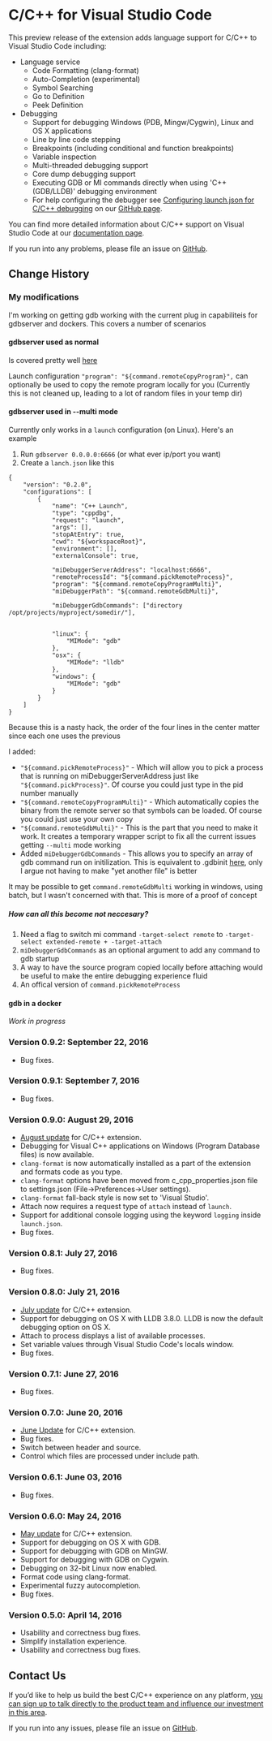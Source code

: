 # C/C++ for Visual Studio Code
This preview release of the extension adds language support for C/C++ to Visual Studio Code including:
* Language service 
  * Code Formatting (clang-format)
  * Auto-Completion (experimental)
  * Symbol Searching
  * Go to Definition
  * Peek Definition
* Debugging  
  * Support for debugging Windows (PDB, Mingw/Cygwin), Linux and OS X applications 
  * Line by line code stepping
  * Breakpoints (including conditional and function breakpoints)
  * Variable inspection
  * Multi-threaded debugging support
  * Core dump debugging support
  * Executing GDB or MI commands directly when using 'C++ (GDB/LLDB)' debugging environment
  * For help configuring the debugger see [Configuring launch.json for C/C++ debugging](https://github.com/Microsoft/vscode-cpptools/blob/master/launch.md) 
    on our [GitHub page](https://github.com/Microsoft/vscode-cpptools).

You can find more detailed information about C/C++ support on Visual Studio Code at our [documentation page](http://code.visualstudio.com/docs/languages/cpp).

If you run into any problems, please file an issue on [GitHub](https://github.com/Microsoft/vscode-cpptools/issues).

## Change History
### My modifications ###

I'm working on getting gdb working with the current plug in capabiliteis for gdbserver and dockers. This covers a number of scenarios

#### gdbserver used as normal ####

Is covered pretty well [here](https://github.com/Microsoft/vscode-cpptools/issues/265#issuecomment-250339508)

Launch configuration `"program": "${command.remoteCopyProgram}",` can optionally be used to copy the remote program locally for you
(Currently this is not cleaned up, leading to a lot of random files in your temp dir)

#### gdbserver used in --multi mode ####

Currently only works in a `launch` configuration (on Linux). Here's an example

1. Run `gdbserver 0.0.0.0:6666` (or what ever ip/port you want)
2. Create a `lanch.json` like this

```
{
    "version": "0.2.0",
    "configurations": [
        {
            "name": "C++ Launch",
            "type": "cppdbg",
            "request": "launch",
            "args": [],
            "stopAtEntry": true,
            "cwd": "${workspaceRoot}",
            "environment": [],
            "externalConsole": true,

            "miDebuggerServerAddress": "localhost:6666",
            "remoteProcessId": "${command.pickRemoteProcess}",
            "program": "${command.remoteCopyProgramMulti}",
            "miDebuggerPath": "${command.remoteGdbMulti}",

            "miDebuggerGdbCommands": ["directory /opt/projects/myproject/somedir/"],


            "linux": {
                "MIMode": "gdb"
            },
            "osx": {
                "MIMode": "lldb"
            },
            "windows": {
                "MIMode": "gdb"
            }
        }
    ]
}
```

Because this is a nasty hack, the order of the four lines in the center matter since each one uses the previous

I added:

- `"${command.pickRemoteProcess}"` - Which will allow you to pick a process that is running on  miDebuggerServerAddress just like `"${command.pickProcess}"`. Of course you could just type in the pid number manually
- `"${command.remoteCopyProgramMulti}"` - Which automatically copies the binary from the remote server so that symbols can be loaded. Of course you could just use your own copy
- `"${command.remoteGdbMulti}"` - This is the part that you need to make it work. It creates a temporary wrapper script to fix all the current issues getting `--multi` mode working
- Added `miDebuggerGdbCommands` - This allows you to specify an array of gdb command run on initilization. This is equivalent to .gdbinit [here](http://wiki.eclipse.org/CDT/User/FAQ), only I argue not having to make "yet another file" is better

It may be possible to get `command.remoteGdbMulti` working in windows, using batch, but I wasn't concerned with that. This is more of a proof of concept

##### How can all this become not neccesary? #####

1. Need a flag to switch mi command `-target-select remote`  to `-target-select extended-remote + -target-attach`
2. `miDebuggerGdbCommands` as an optional argument to add any command to gdb startup
3. A way to have the source program copied locally before attaching would be useful to make the entire debugging experience fluid
4. An offical version of `command.pickRemoteProcess`

#### gdb in a docker ####

*Work in progress*

### Version 0.9.2: September 22, 2016
* Bug fixes.

### Version 0.9.1: September 7, 2016
* Bug fixes.

### Version 0.9.0: August 29, 2016
* [August update](https://blogs.msdn.microsoft.com/vcblog/2016/08/29/august-update-for-the-visual-studio-code-cc-extension/) for C/C++ extension.
* Debugging for Visual C++ applications on Windows (Program Database files) is now available.
* `clang-format` is now automatically installed as a part of the extension and formats code as you type.
* `clang-format` options have been moved from c_cpp_properties.json file to settings.json (File->Preferences->User settings).
* `clang-format` fall-back style is now set to 'Visual Studio'.
* Attach now requires a request type of `attach` instead of `launch`.
* Support for additional console logging using the keyword `logging` inside `launch.json`.
* Bug fixes.

### Version 0.8.1: July 27, 2016
* Bug fixes.

### Version 0.8.0: July 21, 2016
* [July update](https://blogs.msdn.microsoft.com/vcblog/2016/07/26/july-update-for-the-visual-studio-code-cc-extension/) for C/C++ extension.
* Support for debugging on OS X with LLDB 3.8.0. LLDB is now the default debugging option on OS X.
* Attach to process displays a list of available processes.
* Set variable values through Visual Studio Code's locals window. 
* Bug fixes.

### Version 0.7.1: June 27, 2016
* Bug fixes.

### Version 0.7.0: June 20, 2016
* [June Update](https://blogs.msdn.microsoft.com/vcblog/2016/06/01/may-update-for-the-cc-extension-in-visual-studio-code/) for C/C++ extension.
* Bug fixes.
* Switch between header and source.
* Control which files are processed under include path.

### Version 0.6.1: June 03, 2016
* Bug fixes.
 
### Version 0.6.0: May 24, 2016
* [May update](https://blogs.msdn.microsoft.com/vcblog/2016/07/26/july-update-for-the-visual-studio-code-cc-extension/) for C/C++ extension.
* Support for debugging on OS X with GDB.
* Support for debugging with GDB on MinGW.
* Support for debugging with GDB on Cygwin.
* Debugging on 32-bit Linux now enabled.
* Format code using clang-format.
* Experimental fuzzy autocompletion.
* Bug fixes.

### Version 0.5.0: April 14, 2016
* Usability and correctness bug fixes. 
* Simplify installation experience.
* Usability and correctness bug fixes. 

## Contact Us
If you’d like to help us build the best C/C++ experience on any platform, [you can sign up to talk directly to the product team and influence our investment in this area](http://landinghub.visualstudio.com/c-nonwin).

If you run into any issues, please file an issue on [GitHub](https://github.com/Microsoft/vscode-cpptools/issues).
